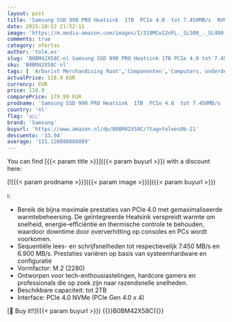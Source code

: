 ```yaml
---
layout: post
title: 'Samsung SSD 990 PRO Heatsink  1TB  PCIe 4.0  tot 7.450MB/s  NVMe M.2  2280   interne SSD voor pc/console gaming en videobewerking  MZ-V9P1T0CW'
date: 2025-10-22 21:52:11
image: 'https://m.media-amazon.com/images/I/319MCw12nFL._SL500_._SL400_.jpg'
comments: true
category: ofertas
author: 'tole.es'
slug: 'B0BM42X58C-nl Samsung SSD 990 PRO Heatsink 1TB PCIe 4.0 tot 7.450MB/s...'
sku: 'B0BM42X58C-nl'
tags: [ 'Arborist Merchandising Root','Componenten','Computers, onderdelen & accessoires','Elektronica','Gegevensopslag','Interne SSDs','Interne dataopslag','Self Service','Special Features Stores','be0c145d-645e-47ab-b638-53e8112e3d67_0','be0c145d-645e-47ab-b638-53e8112e3d67_5301','samsung','🇳🇱', ]
actualPrice: 118.9 EUR
currency: EUR
price: 118.9
comparePrice: 179.99 EUR
prodname: 'Samsung SSD 990 PRO Heatsink  1TB  PCIe 4.0  tot 7.450MB/s  NVMe M.2  2280   interne SSD voor pc/console gaming en videobewerking  MZ-V9P1T0CW'
country: 'nl'
flag: '🇳🇱'
brand: 'Samsung'
buyurl: 'https://www.amazon.nl/dp/B0BM42X58C/?tag=tolees0b-21'
descuento: '33.94'
average: '115.128888888889'
---
```


You can find [{{< param title >}}]({{< param buyurl >}}) with a discount here:

[![{{< param prodname >}}]({{< param image >}})]({{< param buyurl >}})

ℹ️:

- Bereik de bijna maximale prestaties van PCIe 4.0 met gemaximaliseerde warmtebeheersing. De geïntegreerde Heatsink verspreidt warmte om snelheid, energie-efficiëntie en thermische controle te behouden, waardoor downtime door oververhitting op consoles en PCs wordt voorkomen.
- Sequentiële lees- en schrijfsnelheden tot respectievelijk 7.450 MB/s en 6.900 MB/s. Prestaties variëren op basis van systeemhardware en configuratie
- Vormfactor: M.2 (2280)
- Ontworpen voor tech-enthousiastelingen, hardcore gamers en professionals die op zoek zijn naar razendsnelle snelheden.
- Beschikbare capaciteit: tot 2TB
- Interface: PCIe 4.0 NVMe (PCIe Gen 4.0 x 4)

[🛒 Buy it!!]({{< param buyurl >}})
{{<world>}}B0BM42X58C{{</world>}}
